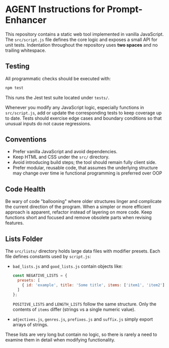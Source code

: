 # AGENT Instructions for Prompt-Enhancer

This repository contains a static web tool implemented in vanilla JavaScript. The
`src/script.js` file defines the core logic and exposes a small API for
unit tests. Indentation throughout the repository uses **two spaces** and no
trailing whitespace.

## Testing

All programmatic checks should be executed with:

```bash
npm test
```

This runs the Jest test suite located under `tests/`.

Whenever you modify any JavaScript logic, especially functions in
`src/script.js`, add or update the corresponding tests to keep coverage up to
date. Tests should exercise edge cases and boundary conditions so that unusual
inputs do not cause regressions.

## Conventions

* Prefer vanilla JavaScript and avoid dependencies.
* Keep HTML and CSS under the `src/` directory.
* Avoid introducing build steps; the tool should remain fully client side.
* Prefer modular, reusable code, that assumes the underlying structure may change over time ie functional programming is preferred over OOP

## Code Health

Be wary of code "ballooning" where older structures linger and complicate the
current direction of the program. When a simpler or more efficient approach is
apparent, refactor instead of layering on more code. Keep functions short and
focused and remove obsolete parts when revising features.

## Lists Folder

The `src/lists/` directory holds large data files with modifier presets. Each
file defines constants used by `script.js`:

* `bad_lists.js` and `good_lists.js` contain objects like:

  ```javascript
  const NEGATIVE_LISTS = {
    presets: [
      { id: 'example', title: 'Some title', items: ['item1', 'item2'] }
    ]
  };
  ```

  `POSITIVE_LISTS` and `LENGTH_LISTS` follow the same structure. Only the
  contents of `items` differ (strings vs a single numeric value).

* `adjectives.js`, `genres.js`, `prefixes.js` and `suffix.js` simply export
  arrays of strings.

These lists are very long but contain no logic, so there is rarely a need to
examine them in detail when modifying functionality.
